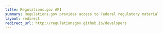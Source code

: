 ```yaml
---
title: Regulations.gov API
summary: Regulations.gov provides access to Federal regulatory materials and increases public participation and their understanding of the Federal rule making process.  The Regulations.gov developer page describes how to access and use regulatory information and public comments via Web services.
layout: redirect
redirect_url: http://regulationsgov.github.io/developers
---
```

